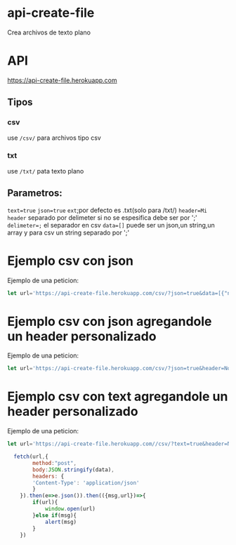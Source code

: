# api-create-file
Crea archivos de texto plano 

# API
https://api-create-file.herokuapp.com

## Tipos 
### csv 
use `/csv/` para archivos tipo csv
### txt
use `/txt/` pata texto plano
## Parametros:
`text=true`
`json=true`
`ext`;por defecto es .txt(solo para /txt/)
`header=Mi header` separado por delimeter si no se espesifica debe ser por ';'
`delimeter=;` el separador en csv 
`data=[]` puede ser un json,un string,un array y para csv un string separado por ';'

# Ejemplo csv con json
Ejemplo de una peticion:

```js
let url='https://api-create-file.herokuapp.com/csv/?json=true&data=[{"nombre":"andres","apellido":"ortega"},{"nombre":"camilo","apellido":"hernandez"}]'

```

# Ejemplo csv con json agregandole un header personalizado
Ejemplo de una peticion:
```js
let url='https://api-create-file.herokuapp.com/csv/?json=true&header=Nombre Cliente;Apellido Cliente&data=[{"nombre":"andres","apellido":"ortega"},{"nombre":"camilo","apellido":"hernandez"}]'

```


# Ejemplo csv con text agregandole un header personalizado
Ejemplo de una peticion:
```js
let url='https://api-create-file.herokuapp.com//csv/?text=true&header=Nombre Cliente;Apellido Cliente&data=["andres;ortega","camilo;hernandez"]'

```
```js
  fetch(url,{
        method:"post",
        body:JSON.stringify(data),
        headers: {
        'Content-Type': 'application/json'
        }
    }).then(e=>e.json()).then(({msg,url})=>{
        if(url){
            window.open(url)
        }else if(msg){
            alert(msg)
        }
    })
```
